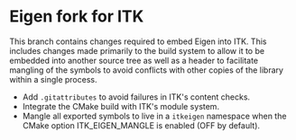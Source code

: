 # Eigen fork for ITK

This branch contains changes required to embed Eigen into ITK. This
 includes changes made primarily to the build system to allow it to be embedded
 into another source tree as well as a header to facilitate mangling of the
 symbols to avoid conflicts with other copies of the library within a single
 process.

* Add `.gitattributes` to avoid failures in ITK's content checks.
* Integrate the CMake build with ITK's module system.
* Mangle all exported symbols to live in a `itkeigen` namespace when the CMake
  option ITK_EIGEN_MANGLE is enabled (OFF by default).
